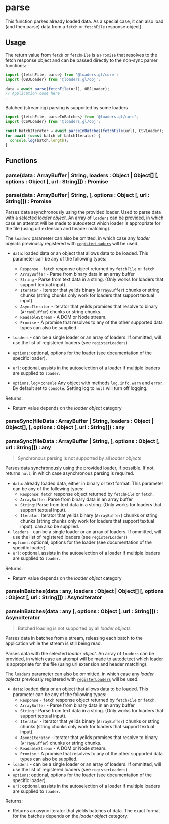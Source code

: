 # parse

This function parses already loaded data. As a special case, it can also load (and then parse) data from a `fetch` or `fetchFile` response object).

## Usage

The return value from `fetch` or `fetchFile` is a `Promise` that resolves to the fetch response object and can be passed directly to the non-sync parser functions:

```js
import {fetchFile, parse} from '@loaders.gl/core';
import {OBJLoader} from '@loaders.gl/obj';

data = await parse(fetchFile(url), OBJLoader);
// Application code here
...
```

Batched (streaming) parsing is supported by some loaders

```js
import {fetchFile, parseInBatches} from '@loaders.gl/core';
import {CSVLoader} from '@loaders.gl/obj';

const batchIterator = await parseInBatches(fetchFile(url), CSVLoader);
for await (const batch of batchIterator) {
  console.log(batch.length);
}
```

## Functions

### parse(data : ArrayBuffer | String, loaders : Object | Object\[] [, options : Object [, url : String]]) : Promise<Any>

### parse(data : ArrayBuffer | String, [, options : Object [, url : String]]) : Promise<Any>

Parses data asynchronously using the provided loader.
Used to parse data with a selected _loader object_. An array of `loaders` can be provided, in which case an attempt will be made to autodetect which loader is appropriate for the file (using url extension and header matching).

The `loaders` parameter can also be omitted, in which case any _loader objects_ previously registered with [`registerLoaders`](docs/api-reference/core/register-loaders) will be used.

- `data`: loaded data or an object that allows data to be loaded. This parameter can be any of the following types:
  - `Response` - `fetch` response object returned by `fetchFile` or `fetch`.
  - `ArrayBuffer` - Parse from binary data in an array buffer
  - `String` - Parse from text data in a string. (Only works for loaders that support textual input).
  - `Iterator` - Iterator that yeilds binary (`ArrayBuffer`) chunks or string chunks (string chunks only work for loaders that support textual input).
  - `AsyncIterator` - iterator that yeilds promises that resolve to binary (`ArrayBuffer`) chunks or string chunks.
  - `ReadableStream` - A DOM or Node stream.
  - `Promise` - A promise that resolves to any of the other supported data types can also be supplied.
- `loaders` - can be a single loader or an array of loaders. If ommitted, will use the list of registered loaders (see `registerLoaders`)
- `options`: optional, options for the loader (see documentation of the specific loader).
- `url`: optional, assists in the autoselection of a loader if multiple loaders are supplied to `loader`.

- `options.log`=`console` Any object with methods `log`, `info`, `warn` and `error`. By default set to `console`. Setting log to `null` will turn off logging.

Returns:

- Return value depends on the _loader object_ category

### parseSync(fileData : ArrayBuffer | String, loaders : Object | Object\[], [, options : Object [, url : String]]) : any

### parseSync(fileData : ArrayBuffer | String, [, options : Object [, url : String]]) : any

> Synchronous parsing is not supported by all _loader objects_

Parses data synchronously using the provided loader, if possible. If not, returns `null`, in which case asynchronous parsing is required.

- `data`: already loaded data, either in binary or text format. This parameter can be any of the following types:
  - `Response`: `fetch` response object returned by `fetchFile` or `fetch`.
  - `ArrayBuffer`: Parse from binary data in an array buffer
  - `String`: Parse from text data in a string. (Only works for loaders that support textual input).
  - `Iterator`: Iterator that yeilds binary (`ArrayBuffer`) chunks or string chunks (string chunks only work for loaders that support textual input).
    can also be supplied.
- `loaders` - can be a single loader or an array of loaders. If ommitted, will use the list of registered loaders (see `registerLoaders`)
- `options`: optional, options for the loader (see documentation of the specific loader).
- `url`: optional, assists in the autoselection of a loader if multiple loaders are supplied to `loader`.

Returns:

- Return value depends on the _loader object_ category

### parseInBatches(data : any, loaders : Object | Object\[] [, options : Object [, url : String]]) : AsyncIterator

### parseInBatches(data : any [, options : Object [, url : String]]) : AsyncIterator

> Batched loading is not supported by all _loader objects_

Parses data in batches from a stream, releasing each batch to the application while the stream is still being read.

Parses data with the selected _loader object_. An array of `loaders` can be provided, in which case an attempt will be made to autodetect which loader is appropriate for the file (using url extension and header matching).

The `loaders` parameter can also be ommitted, in which case any _loader objects_ previously registered with [`registerLoaders`](docs/api-reference/core/register-loaders) will be used.

- `data`: loaded data or an object that allows data to be loaded. This parameter can be any of the following types:
  - `Response` - `fetch` response object returned by `fetchFile` or `fetch`.
  - `ArrayBuffer` - Parse from binary data in an array buffer
  - `String` - Parse from text data in a string. (Only works for loaders that support textual input).
  - `Iterator` - Iterator that yeilds binary (`ArrayBuffer`) chunks or string chunks (string chunks only work for loaders that support textual input).
  - `AsyncIterator` - iterator that yeilds promises that resolve to binary (`ArrayBuffer`) chunks or string chunks.
  - `ReadableStream` - A DOM or Node stream.
  - `Promise` - A promise that resolves to any of the other supported data types can also be supplied.
- `loaders` - can be a single loader or an array of loaders. If ommitted, will use the list of registered loaders (see `registerLoaders`)
- `options`: optional, options for the loader (see documentation of the specific loader).
- `url`: optional, assists in the autoselection of a loader if multiple loaders are supplied to `loader`.

Returns:

- Returns an async iterator that yields batches of data. The exact format for the batches depends on the _loader object_ category.
